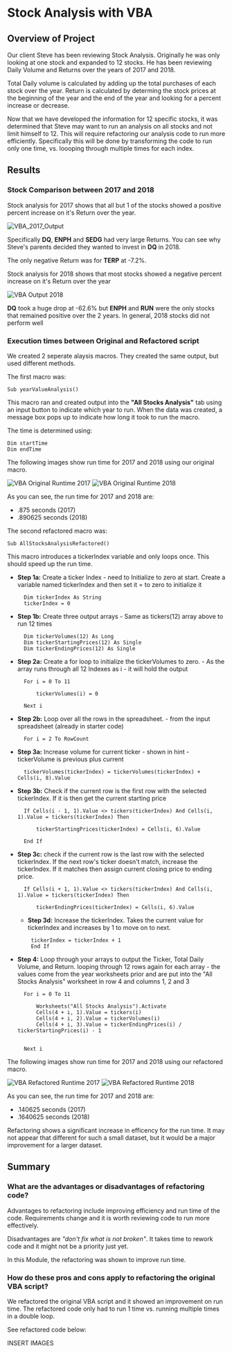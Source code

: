 # Stock Analysis with VBA

## Overview of Project

Our client Steve has been reviewing Stock Analysis.  Originally he was only looking at one stock and expanded to 12 stocks.  He has been reviewing Daily Volume and Returns over the years of 2017 and 2018.

Total Daily volume is calculated by adding up the total purchases of each stock over the year.  Return is calculated by determing the stock prices at the beginning of the year and the end of the year and looking for a percent increase or decrease.

Now that we have developed the information for 12 specific stocks, it was determined that Steve may want to run an analysis on all stocks and not limit himself to 12.  This will require refactoring our analysis code to run more efficiently.  Specifically this will be done by transforming the code to run only one time, vs. loooping through multiple times for each index.

## Results

### Stock Comparison between 2017 and 2018

Stock analysis for 2017 shows that all but 1 of the stocks showed a positive percent increase on it's Return over the year.  

![VBA_2017_Output](https://github.com/ckbauman/stock-analysis/blob/main/VBA_Challenge_2017_Output.png)

Specifically **DQ**, **ENPH** and **SEDG** had very large Returns.  You can see why Steve's parents decided they wanted to invest in **DQ** in 2018.

The only negative Return was for **TERP** at -7.2%.

Stock analysis for 2018 shows that most stocks showed a negative percent increase on it's Return over the year

![VBA Output 2018](https://github.com/ckbauman/stock-analysis/blob/main/VBA_Challenge_2018_Output.png)

**DQ** took a huge drop at -62.6% but **ENPH** and **RUN** were the only stocks that remained positive over the 2 years.  In general, 2018 stocks did not perform well


### Execution times between Original and Refactored script

We created 2 seperate alaysis macros.  They created the same output, but used different methods.

The first macro was:

    Sub yearValueAnalysis()

This macro ran and created output into the **"All Stocks Analysis"** tab using an input button to indicate which year to run.  When the data was created, a message box pops up to indicate how long it took to run the macro.

The time is determined using:

    Dim startTime
    Dim endTime

The following images show run time for 2017 and 2018 using our original macro.

![VBA Original Runtime 2017](https://github.com/ckbauman/stock-analysis/blob/main/VBA_Challenge_2017Original.png)
![VBA Original Runtime 2018](https://github.com/ckbauman/stock-analysis/blob/main/VBA_Challenge_2018Original.png)

As you can see, the run time for 2017 and 2018 are:

- .875 seconds (2017)
- .890625 seconds (2018)

The second refactored macro was:

    Sub AllStocksAnalysisRefactored()

This macro introduces a tickerIndex variable and only loops once.  This should speed up the run time.

- **Step 1a:**  Create a ticker Index - need to Initialize to zero at start. Create a variable named tickerIndex and then set it = to zero to initialize it

        Dim tickerIndex As String
        tickerIndex = 0

- **Step 1b:**  Create three output arrays - Same as tickers(12) array above to run 12 times

        Dim tickerVolumes(12) As Long
        Dim tickerStartingPrices(12) As Single
        Dim tickerEndingPrices(12) As Single

- **Step 2a:**  Create a for loop to initialize the tickerVolumes to zero. - As the array runs through all 12 Indexes as i - it will hold the output

        For i = 0 To 11
    
            tickerVolumes(i) = 0
    
        Next i

- **Step 2b:** Loop over all the rows in the spreadsheet. - from the input spreadsheet (already in starter code)

        For i = 2 To RowCount 

- **Step 3a:** Increase volume for current ticker - shown in hint - tickerVolume is previous plus current

        tickerVolumes(tickerIndex) = tickerVolumes(tickerIndex) + Cells(i, 8).Value

- **Step 3b:** Check if the current row is the first row with the selected tickerIndex. If it is then get the current starting price

        If Cells(i - 1, 1).Value <> tickers(tickerIndex) And Cells(i, 1).Value = tickers(tickerIndex) Then
        
            tickerStartingPrices(tickerIndex) = Cells(i, 6).Value
            
        End If

- **Step 3c:** check if the current row is the last row with the selected tickerIndex. If the next row's ticker doesn't match, increase the tickerIndex. If it matches then assign current closing price to ending price.

        If Cells(i + 1, 1).Value <> tickers(tickerIndex) And Cells(i, 1).Value = tickers(tickerIndex) Then
        
            tickerEndingPrices(tickerIndex) = Cells(i, 6).Value

     - **Step 3d:** Increase the tickerIndex.  Takes the current value for tickerIndex and increases by 1 to move on to next.

            tickerIndex = tickerIndex + 1
            End If


- **Step 4:** Loop through your arrays to output the Ticker, Total Daily Volume, and Return.  looping through 12 rows again for each array - the values come from the year worksheets prior and are put into the "All Stocks Analysis" worksheet in row 4 and columns 1, 2 and 3

        For i = 0 To 11
        
            Worksheets("All Stocks Analysis").Activate
            Cells(4 + i, 1).Value = tickers(i)
            Cells(4 + i, 2).Value = tickerVolumes(i)
            Cells(4 + i, 3).Value = tickerEndingPrices(i) / tickerStartingPrices(i) - 1
        
        
        Next i

The following images show run time for 2017 and 2018 using our refactored macro.

![VBA Refactored Runtime 2017](https://github.com/ckbauman/stock-analysis/blob/main/VBA_Challenge_2017.png)
![VBA Refactored Runtime 2018](https://github.com/ckbauman/stock-analysis/blob/main/VBA_Challenge_2018.png)

As you can see, the run time for 2017 and 2018 are:

- .140625 seconds (2017)
- .1640625 seconds (2018)

Refactoring shows a significant increase in efficency for the run time.  It may not appear that different for such a small dataset, but it would be a major improvement for a larger dataset.

## Summary

### What are the advantages or disadvantages of refactoring code?

Advantages to refactoring include improving efficiency and run time of the code.  Requirements change and it is worth reviewing code to run more effectively.

Disadvantages are *"don't fix what is not broken"*.  It takes time to rework code and it might not be a priority just yet.

In this Module, the refactoring was shown to improve run time.

### How do these pros and cons apply to refactoring the original VBA script?
 
We refactored the original VBA script and it showed an improvement on run time.  The refactored code only had to run 1 time vs. running multiple times in a double loop.

See refactored code below:

INSERT IMAGES
